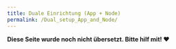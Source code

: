 ```yaml
---
title: Duale Einrichtung (App + Node)
permalink: /Dual_setup_App_and_Node/
---
```


**Diese Seite wurde noch nicht übersetzt. Bitte hilf mit! ❤**
